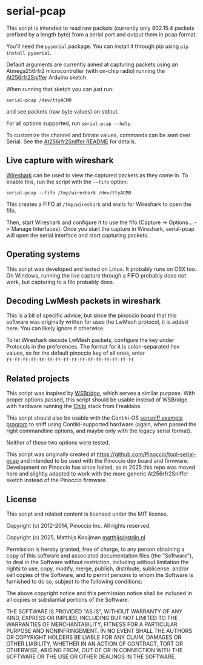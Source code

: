 serial-pcap
===========
This script is intended to read raw packets (currently only 802.15.4
packets prefixed by a length byte) from a serial port and output them
in pcap format.

You'll need the `pyserial` package.
You can install it through pip using `pip install pyserial`.

Default arguments are currently aimed at capturing packets using an
Atmega256rfr2 microcontroller (with on-chip radio) running the
[At256rfr2Sniffer](https://github.com/matthijskooijman/At256rfr2Sniffer)
Arduino sketch.

When running that sketch you can just run:

    serial-pcap /dev/ttyACM0

and see packets (raw byte values) on stdout.

For all options supported, run `serial-pcap --help`.

To customize the channel and bitrate values, commands can be sent over
Serial. See the [At256rfr2Sniffer
README](https://github.com/matthijskooijman/At256rfr2Sniffer) for
details.

Live capture with wireshark
---------------------------
[Wireshark][] can be used to view the captured packets as they come in.
To enable this, run the script with the `--fifo` option:

	serial-pcap --fifo /tmp/wireshark /dev/ttyACM0

This creates a FIFO at `/tmp/wireshark` and waits for Wireshark to open
the fifo.

Then, start Wireshark and configure it to use the fifo (Capture ->
Options... -> Manage Interfaces). Once you start the capture in
Wireshark, serial-pcap will open the serial interface and start
capturing packets.

[Wireshark]: http://www.wireshark.org

Operating systems
-----------------
This script was developed and tested on Linux. It probably runs on OSX
too. On Windows, running the live capture through a FIFO probably does
not work, but capturing to a file probably does.

Decoding LwMesh packets in wireshark
------------------------------------
This is a bit of specific advice, but since the pinoccio board that this
software was originally written for uses the LwMesh protocol, it is
added here. You can likely ignore it otherwise.

To let Wireshark decode LwMesh packets, configure the key under
Protocols in the preferences. The format for it is colon-separated hex
values, so for the default pinoccio key of all ones, enter
`ff:ff:ff:ff:ff:ff:ff:ff:ff:ff:ff:ff:ff:ff:ff:ff`.

Related projects
----------------
This script was inspired by [WSBridge][], which serves a similar
purpose. With proper options passed, this script should be usable
instead of WSBridge with hardware running the [Chibi][] stack from
Freaklabs.

[WSBridge]: http://www.freaklabs.org/index.php/WSBridge.html
[Chibi]: http://www.freaklabs.org/index.php/Chibi-A-Simple-Open-Source-Wireless-Stack.html

This script should also be usable with the Contiki-OS [sensniff example
program][Contiki-sensniff] to sniff using Contiki-supported hardware
(again, when passed the right commandline options, and maybe only with
the legacy serial format).

[Contiki-sensniff]: https://github.com/cetic/contiki/tree/master/examples/sensniff

Neither of these two options were tested.

This script was originally created at
https://github.com/Pinoccio/tool-serial-pcap and intended to be used
with the Pinoccio dev board and firmware. Development on Pinoccio has
since halted, so in 2025 this repo was moved here and slightly adapted
to work with the more generic At256rfr2Sniffer sketch instead of the
Pinoccio firmware.

License
-------
This script and related content is licensed under the MIT license.

Copyright (c) 2012-2014, Pinoccio Inc. All rights reserved.

Copyright (c) 2025, Matthijs Kooijman <matthijs@stdin.nl>

Permission is hereby granted, free of charge, to any person obtaining a copy
of this software and associated documentation files (the "Software"), to deal
in the Software without restriction, including without limitation the rights
to use, copy, modify, merge, publish, distribute, sublicense, and/or sell
copies of the Software, and to permit persons to whom the Software is
furnished to do so, subject to the following conditions:

The above copyright notice and this permission notice shall be included in
all copies or substantial portions of the Software.

THE SOFTWARE IS PROVIDED "AS IS", WITHOUT WARRANTY OF ANY KIND, EXPRESS OR
IMPLIED, INCLUDING BUT NOT LIMITED TO THE WARRANTIES OF MERCHANTABILITY,
FITNESS FOR A PARTICULAR PURPOSE AND NONINFRINGEMENT. IN NO EVENT SHALL THE
AUTHORS OR COPYRIGHT HOLDERS BE LIABLE FOR ANY CLAIM, DAMAGES OR OTHER
LIABILITY, WHETHER IN AN ACTION OF CONTRACT, TORT OR OTHERWISE, ARISING FROM,
OUT OF OR IN CONNECTION WITH THE SOFTWARE OR THE USE OR OTHER DEALINGS IN
THE SOFTWARE.
